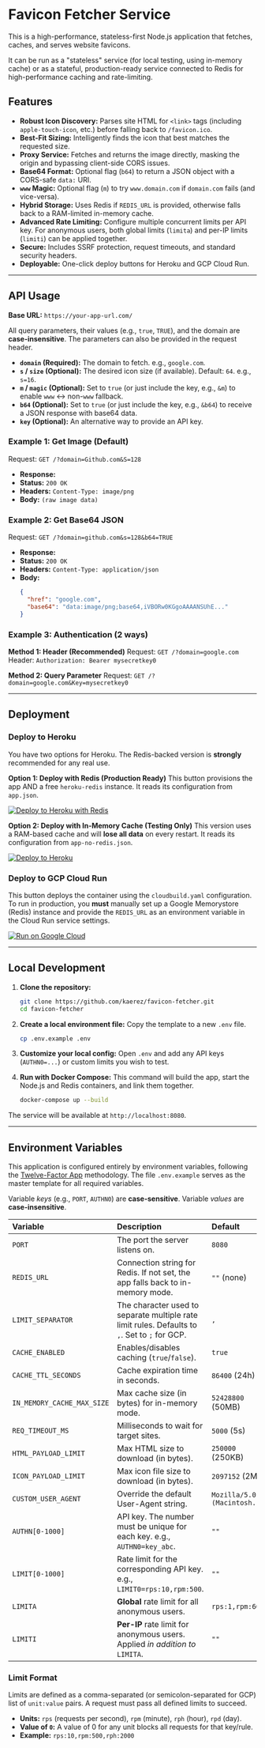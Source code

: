# Favicon Fetcher Service

This is a high-performance, stateless-first Node.js application that fetches, caches, and serves website favicons.

It can be run as a "stateless" service (for local testing, using in-memory cache) or as a stateful, production-ready service connected to Redis for high-performance caching and rate-limiting.

## Features

- **Robust Icon Discovery:** Parses site HTML for `<link>` tags (including `apple-touch-icon`, etc.) before falling back to `/favicon.ico`.
- **Best-Fit Sizing:** Intelligently finds the icon that best matches the requested size.
- **Proxy Service:** Fetches and returns the image directly, masking the origin and bypassing client-side CORS issues.
- **Base64 Format:** Optional flag (`b64`) to return a JSON object with a CORS-safe `data:` URI.
- **`www` Magic:** Optional flag (`m`) to try `www.domain.com` if `domain.com` fails (and vice-versa).
- **Hybrid Storage:** Uses Redis if `REDIS_URL` is provided, otherwise falls back to a RAM-limited in-memory cache.
- **Advanced Rate Limiting:** Configure multiple concurrent limits per API key. For anonymous users, both global limits (`limita`) and per-IP limits (`limiti`) can be applied together.
- **Secure:** Includes SSRF protection, request timeouts, and standard security headers.
- **Deployable:** One-click deploy buttons for Heroku and GCP Cloud Run.

---

## API Usage

**Base URL:** `https://your-app-url.com/`

All query parameters, their values (e.g., `true`, `TRUE`), and the domain are **case-insensitive**.
The parameters can also be provided in the request header.

- **`domain` (Required):** The domain to fetch. e.g., `google.com`.
- **`s` / `size` (Optional):** The desired icon size (if available). Default: `64`. e.g., `s=16`.
- **`m` / `magic` (Optional):** Set to `true` (or just include the key, e.g., `&m`) to enable `www` <-> non-`www` fallback.
- **`b64` (Optional):** Set to `true` (or just include the key, e.g., `&b64`) to receive a JSON response with base64 data.
- **`key` (Optional):** An alternative way to provide an API key.

### Example 1: Get Image (Default)

Request: `GET /?domain=Github.com&S=128`

- **Response:**
- **Status:** `200 OK`
- **Headers:** `Content-Type: image/png`
- **Body:** `(raw image data)`

### Example 2: Get Base64 JSON

Request: `GET /?domain=github.com&s=128&b64=TRUE`

- **Response:**
- **Status:** `200 OK`
- **Headers:** `Content-Type: application/json`
- **Body:**
  ```json
  {
    "href": "google.com",
    "base64": "data:image/png;base64,iVBORw0KGgoAAAANSUhE..."
  }
  ```

### Example 3: Authentication (2 ways)

**Method 1: Header (Recommended)**
Request: `GET /?domain=google.com`
Header: `Authorization: Bearer mysecretkey0`

**Method 2: Query Parameter**
Request: `GET /?domain=google.com&Key=mysecretkey0`

---

## Deployment

### Deploy to Heroku

You have two options for Heroku. The Redis-backed version is **strongly** recommended for any real use.

**Option 1: Deploy with Redis (Production Ready)**
This button provisions the app AND a free `heroku-redis` instance. It reads its configuration from `app.json`.

[![Deploy to Heroku with Redis](https://www.herokucdn.com/deploy/button.svg)](https://heroku.com/deploy?template=https://github.com/kaerez/favicon-fetcher)

**Option 2: Deploy with In-Memory Cache (Testing Only)**
This version uses a RAM-based cache and will **lose all data** on every restart. It reads its configuration from `app-no-redis.json`.

[![Deploy to Heroku](https://www.herokucdn.com/deploy/button.svg)](https://heroku.com/deploy?template=https://github.com/kaerez/favicon-fetcher&filename=app-no-redis.json)

### Deploy to GCP Cloud Run

This button deploys the container using the `cloudbuild.yaml` configuration. To run in production, you **must** manually set up a Google Memorystore (Redis) instance and provide the `REDIS_URL` as an environment variable in the Cloud Run service settings.

[![Run on Google Cloud](https://deploy.cloud.run/button.svg)](https://deploy.cloud.run)

---

## Local Development

1.  **Clone the repository:**
    ```sh
    git clone https://github.com/kaerez/favicon-fetcher.git
    cd favicon-fetcher
    ```

2.  **Create a local environment file:** Copy the template to a new `.env` file.
    ```sh
    cp .env.example .env
    ```

3.  **Customize your local config:** Open `.env` and add any API keys (`AUTHN0=...`) or custom limits you wish to test.

4.  **Run with Docker Compose:** This command will build the app, start the Node.js and Redis containers, and link them together.
    ```sh
    docker-compose up --build
    ```

The service will be available at `http://localhost:8080`.

---

## Environment Variables

This application is configured entirely by environment variables, following the [Twelve-Factor App](https://12factor.net/config) methodology. The file `.env.example` serves as the master template for all required variables.

Variable *keys* (e.g., `PORT`, `AUTHN0`) are **case-sensitive**. Variable *values* are **case-insensitive**.

| Variable | Description | Default |
| :--- | :--- | :--- |
| `PORT` | The port the server listens on. | `8080` |
| `REDIS_URL` | Connection string for Redis. If not set, the app falls back to in-memory mode. | `""` (none) |
| `LIMIT_SEPARATOR` | The character used to separate multiple rate limit rules. Defaults to `,`. Set to `;` for GCP. | `,` |
| `CACHE_ENABLED` | Enables/disables caching (`true`/`false`). | `true` |
| `CACHE_TTL_SECONDS` | Cache expiration time in seconds. | `86400` (24h) |
| `IN_MEMORY_CACHE_MAX_SIZE`| Max cache size (in bytes) for in-memory mode. | `52428800` (50MB) |
| `REQ_TIMEOUT_MS` | Milliseconds to wait for target sites. | `5000` (5s) |
| `HTML_PAYLOAD_LIMIT` | Max HTML size to download (in bytes). | `250000` (250KB) |
| `ICON_PAYLOAD_LIMIT` | Max icon file size to download (in bytes). | `2097152` (2MB) |
| `CUSTOM_USER_AGENT` | Override the default User-Agent string. | `Mozilla/5.0 (Macintosh...)` |
| `AUTHN[0-1000]` | API key. The number must be unique for each key. e.g., `AUTHN0=key_abc`. | `""` |
| `LIMIT[0-1000]` | Rate limit for the corresponding API key. e.g., `LIMIT0=rps:10,rpm:500`. | `""` |
| `LIMITA` | **Global** rate limit for all anonymous users. | `rps:1,rpm:60` |
| `LIMITI` | **Per-IP** rate limit for anonymous users. Applied *in addition to* `LIMITA`.| `""` |

### Limit Format

Limits are defined as a comma-separated (or semicolon-separated for GCP) list of `unit:value` pairs. A request must pass all defined limits to succeed.
- **Units:** `rps` (requests per second), `rpm` (minute), `rph` (hour), `rpd` (day).
- **Value of `0`:** A value of 0 for any unit blocks all requests for that key/rule.
- **Example:** `rps:10,rpm:500,rph:2000`
